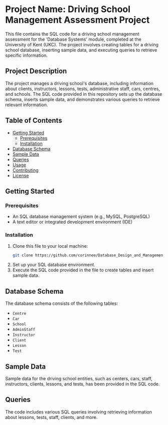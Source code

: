 # Project Name: Driving School Management Assessment Project
This file contains the SQL code for a driving school management assessment for the 'Database Systems' module, completed at the University of Kent (UKC). The project involves creating tables for a driving school database, inserting sample data, and executing queries to retrieve specific information.

## Project Description
The project manages a driving school's database, including information about clients, instructors, lessons, tests, administrative staff, cars, centres, and schools. The SQL code provided in this repository sets up the database schema, inserts sample data, and demonstrates various queries to retrieve relevant information.

## Table of Contents
- [Getting Started](#getting-started)
  - [Prerequisites](#prerequisites)
  - [Installation](#installation)
- [Database Schema](#database-schema)
- [Sample Data](#sample-data)
- [Queries](#queries)
- [Usage](#usage)
- [Contributing](#contributing)
- [License](#license)


## Getting Started

### Prerequisites
- An SQL database management system (e.g., MySQL, PostgreSQL)
- A text editor or integrated development environment (IDE)

### Installation
1. Clone this file to your local machine:
   ```bash
   git clone https://github.com/corinnee/Database_Design_and_Management/driving_school_management_database.sql
   ```
2. Set up your SQL database environment.
3. Execute the SQL code provided in the file to create tables and insert sample data.

## Database Schema
The database schema consists of the following tables:
- `Centre`
- `Car`
- `School`
- `AdminStaff`
- `Instructor`
- `Client`
- `Lesson`
- `Test`

## Sample Data
Sample data for the driving school entities, such as centers, cars, staff, instructors, clients, lessons, and tests, has been provided in the SQL code.

## Queries
The code includes various SQL queries involving retrieving information about lessons, tests, staff, clients, and more.
